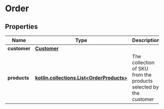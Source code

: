 
# Order

## Properties
Name | Type | Description | Notes
------------ | ------------- | ------------- | -------------
**customer** | [**Customer**](Customer.md) |  | 
**products** | [**kotlin.collections.List&lt;OrderProducts&gt;**](OrderProducts.md) | The collection of SKU from the products selected by the customer |  [optional]



